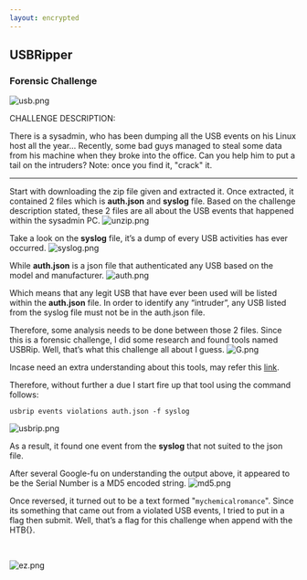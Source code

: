 ```yaml
---
layout: encrypted
---
```


## **USBRipper**
### Forensic Challenge

![usb.png](https://github.com/Ap0k4L1p5/private-repo/blob/master/folder/_protected/usbripper/usb.png)

CHALLENGE DESCRIPTION:

There is a sysadmin, who has been dumping all the USB events on his Linux host all the year... Recently, some bad guys managed to steal some data from his machine when they broke into the office. Can you help him to put a tail on the intruders? Note: once you find it, "crack" it.

---

Start with downloading the zip file given and extracted it.
Once extracted, it contained 2 files which is **auth.json** and **syslog** file. Based on the challenge description stated, these 2 files are all about the USB events that happened within the sysadmin PC.
![unzip.png](https://github.com/Ap0k4L1p5/private-repo/blob/master/folder/_protected/usbripper/unzip.png) 

Take a look on the **syslog** file, it’s a dump of every USB activities has ever occurred.
![syslog.png](https://github.com/Ap0k4L1p5/private-repo/blob/master/folder/_protected/usbripper/syslog.png)

While **auth.json** is a json file that authenticated any USB based on the model and manufacturer.
![auth.png](https://github.com/Ap0k4L1p5/private-repo/blob/master/folder/_protected/usbripper/auth.png)

Which means that any legit USB that have ever been used will be listed within the **auth.json** file. In order to identify any “intruder”, any USB listed from the syslog file must not be in the auth.json file.

Therefore, some analysis needs to be done between those 2 files. Since this is a forensic challenge, I did some research and found tools named USBRip. Well, that’s what this challenge all about I guess.
![G.png](https://github.com/Ap0k4L1p5/private-repo/blob/master/folder/_protected/usbripper/G.png) 

Incase need an extra understanding about this tools, may refer this [link](https://github.com/snovvcrash/usbrip).

Therefore, without further a due I start fire up that tool using the command follows:

`usbrip events violations auth.json -f syslog`

![usbrip.png](https://github.com/Ap0k4L1p5/private-repo/blob/master/folder/_protected/usbripper/usbrip.png)

As a result, it found one event from the **syslog** that not suited to the json file. 

After several Google-fu on understanding the output above, it appeared to be the Serial Number is a MD5 encoded string.
![md5.png](https://github.com/Ap0k4L1p5/private-repo/blob/master/folder/_protected/usbripper/md5.png)

Once reversed, it turned out to be a text formed "`mychemicalromance`". Since its something that came out from a violated USB events, I tried to put in a flag then submit. Well, that’s a flag for this challenge when append with the HTB{}. 

<br>

![ez.png](https://github.com/Ap0k4L1p5/private-repo/blob/master/folder/_protected/usbripper/ez.png)
 
